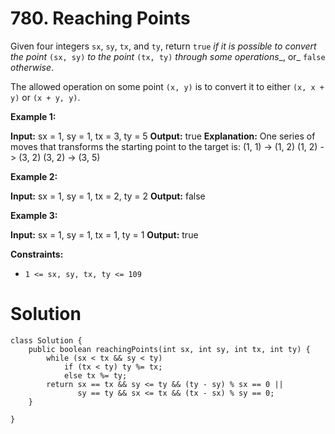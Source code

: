 # 780. Reaching Points
Given four integers  `sx`,  `sy`,  `tx`, and  `ty`, return  `true` _if it is possible to convert the point_ `(sx, sy)` _to the point_ `(tx, ty)`  _through some operations__, or_ `false` _otherwise_.

The allowed operation on some point  `(x, y)`  is to convert it to either  `(x, x + y)`  or  `(x + y, y)`.

**Example 1:**

**Input:** sx = 1, sy = 1, tx = 3, ty = 5
**Output:** true
**Explanation:**
One series of moves that transforms the starting point to the target is:
(1, 1) -> (1, 2)
(1, 2) -> (3, 2)
(3, 2) -> (3, 5)

**Example 2:**

**Input:** sx = 1, sy = 1, tx = 2, ty = 2
**Output:** false

**Example 3:**

**Input:** sx = 1, sy = 1, tx = 1, ty = 1
**Output:** true

**Constraints:**

-   `1 <= sx, sy, tx, ty <= 109`

# Solution 
```
class Solution {
    public boolean reachingPoints(int sx, int sy, int tx, int ty) {
        while (sx < tx && sy < ty)
            if (tx < ty) ty %= tx;
            else tx %= ty;
        return sx == tx && sy <= ty && (ty - sy) % sx == 0 ||
               sy == ty && sx <= tx && (tx - sx) % sy == 0;
    }

}
```
